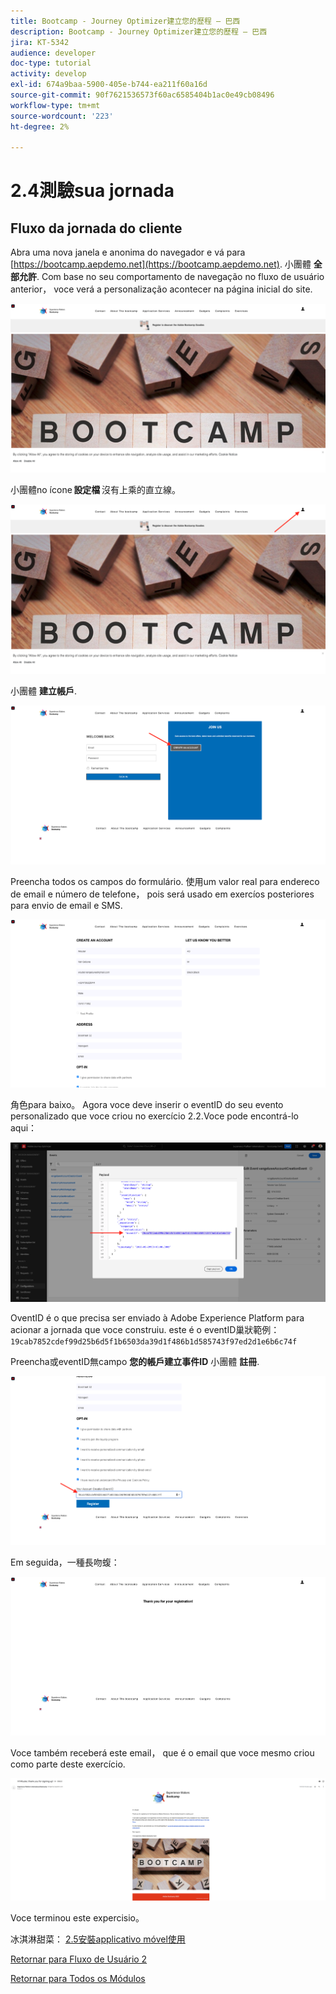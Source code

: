 ```yaml
---
title: Bootcamp - Journey Optimizer建立您的歷程 — 巴西
description: Bootcamp - Journey Optimizer建立您的歷程 — 巴西
jira: KT-5342
audience: developer
doc-type: tutorial
activity: develop
exl-id: 674a9baa-5900-405e-b744-ea211f60a16d
source-git-commit: 90f7621536573f60ac6585404b1ac0e49cb08496
workflow-type: tm+mt
source-wordcount: '223'
ht-degree: 2%

---
```


# 2.4測驗sua jornada

## Fluxo da jornada do cliente

Abra uma nova janela e anonima do navegador e vá para [https://bootcamp.aepdemo.net](https://bootcamp.aepdemo.net). 小團體 **全部允許**. Com base no seu comportamento de navegação no fluxo de usuário anterior， voce verá a personalização acontecer na página inicial do site.

![DSN](./images/web8a.png)

小團體no ícone **設定檔** 沒有上乘的直立線。

![示範](./images/web8b.png)

小團體 **建立帳戶**.

![示範](./images/pv5.png)

Preencha todos os campos do formulário. 使用um valor real para endereco de email e número de telefone， pois será usado em exercíos posteriores para envio de email e SMS.

![示範](./images/pv7a.png)

角色para baixo。 Agora voce deve inserir o eventID do seu evento personalizado que voce criou no exercício 2.2.Voce pode encontrá-lo aqui：

![ACOP](./images/payloadeventID.png)

OventID é o que precisa ser enviado à Adobe Experience Platform para acionar a jornada que voce construiu. este é o eventID巢狀範例：
`19cab7852cdef99d25b6d5f1b6503da39d1f486b1d585743f97ed2d1e6b6c74f`

Preencha或eventID無campo **您的帳戶建立事件ID** 小團體 **註冊**.

![示範](./images/pv8a.png)

Em seguida，一種長吻蝮：

![示範](./images/pv9.png)

Voce também receberá este email， que é o email que voce mesmo criou como parte deste exercício.

![示範](./images/pv10a.png)

Voce terminou este expercisio。

冰淇淋甜菜： [2.5安裝applicativo móvel使用](./ex5.md)

[Retornar para Fluxo de Usuário 2](./uc2.md)

[Retornar para Todos os Módulos](../../overview.md)
